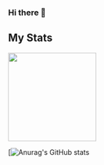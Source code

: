 ### Hi there 👋

<!--
**mgvictoriano/mgvictoriano** is a ✨ _special_ ✨ repository because its `README.md` (this file) appears on your GitHub profile.

Here are some ideas to get you started:

- 🔭 I’m currently working on ...
- 🌱 I’m currently learning ...
- 👯 I’m looking to collaborate on ...
- 🤔 I’m looking for help with ...
- 💬 Ask me about ...
- 📫 How to reach me: ...
- 😄 Pronouns: ...
- ⚡ Fun fact: ...
-->

## My Stats
<p>
<a href="https://github.com/mgvictoriano">
  <img height="180em" src="https://github-readme-stats.vercel.app/api?username=mgvictoriano&theme=omni&show_icons=true)](https://github.com/mgvictoriano/github-readme-stats/>
  <img height="180em" src="https://github-readme-stats-eight-theta.vercel.app/api/top-langs/?username=mgvictoriano1&theme=radical&layout=compact&exclude_lang=java+r" />
</a>
</p>


[![Anurag's GitHub stats]()
